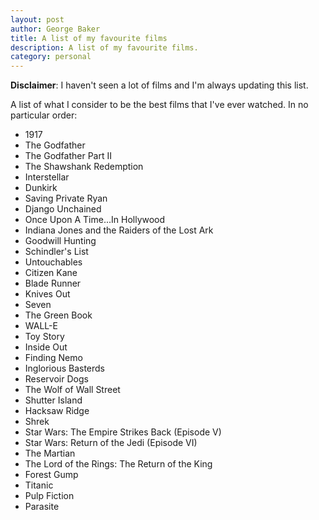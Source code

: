 ```yaml
---
layout: post
author: George Baker
title: A list of my favourite films
description: A list of my favourite films.
category: personal
---
```


**Disclaimer**: I haven't seen a lot of films and I'm always updating this list.

A list of what I consider to be the best films that I've ever watched. In no particular 
order:

- 1917
- The Godfather
- The Godfather Part II
- The Shawshank Redemption
- Interstellar
- Dunkirk
- Saving Private Ryan
- Django Unchained
- Once Upon A Time...In Hollywood
- Indiana Jones and the Raiders of the Lost Ark
- Goodwill Hunting
- Schindler's List
- Untouchables
- Citizen Kane
- Blade Runner
- Knives Out
- Seven
- The Green Book
- WALL-E
- Toy Story
- Inside Out
- Finding Nemo
- Inglorious Basterds
- Reservoir Dogs
- The Wolf of Wall Street
- Shutter Island
- Hacksaw Ridge
- Shrek
- Star Wars: The Empire Strikes Back (Episode V) 
- Star Wars: Return of the Jedi (Episode VI) 
- The Martian
- The Lord of the Rings: The Return of the King
- Forest Gump
- Titanic
- Pulp Fiction
- Parasite
